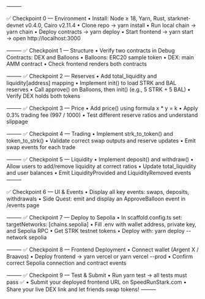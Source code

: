 ⸻

✅ Checkpoint 0 — Environment
	•	Install: Node ≥ 18, Yarn, Rust, starknet-devnet v0.4.0, Cairo v2.11.4
	•	Clone repo → yarn install
	•	Run local chain → yarn chain
	•	Deploy contracts → yarn deploy
	•	Start frontend → yarn start → open http://localhost:3000

	
⸻
✅ Checkpoint 1 — Structure
	•	Verify two contracts in Debug Contracts: DEX and Balloons
	•	Balloons: ERC20 sample token
	•	DEX: main AMM contract
	•	Check frontend renders both contracts

	

⸻
✅ Checkpoint 2 — Reserves
	•	Add total_liquidity and liquidity[address] mapping
	•	Implement init() to load STRK and BAL reserves
	•	Call approve() on Balloons, then init() (e.g., 5 STRK + 5 BAL)
	•	Verify DEX holds both tokens

	
⸻
✅ Checkpoint 3 — Price
	•	Add price() using formula x * y = k
	•	Apply 0.3% trading fee (997 / 1000)
	•	Test different reserve ratios and understand slippage

	
⸻
✅ Checkpoint 4 — Trading
	•	Implement strk_to_token() and token_to_strk()
	•	Validate correct swap outputs and reserve updates
	•	Emit swap events for each trade

	
⸻
✅ Checkpoint 5 — Liquidity
	•	Implement deposit() and withdraw()
	•	Allow users to add/remove liquidity at correct ratios
	•	Update total_liquidity and user balances
	•	Emit LiquidityProvided and LiquidityRemoved events
⸻

✅ Checkpoint 6 — UI & Events
	•	Display all key events: swaps, deposits, withdrawals
	•	Side Quest: emit and display an ApproveBalloon event in /events page

	
⸻
✅ Checkpoint 7 — Deploy to Sepolia
	•	In scaffold.config.ts set: targetNetworks: [chains.sepolia]
	•	Fill .env with wallet address, private key, and Sepolia RPC
	•	Get STRK testnet tokens
	•	Deploy with: yarn deploy --network sepolia

	
⸻
✅ Checkpoint 8 — Frontend Deployment
	•	Connect wallet (Argent X / Braavos)
	•	Deploy frontend → yarn vercel or yarn vercel --prod
	•	Confirm correct Sepolia connection and contract events

	
⸻
✅ Checkpoint 9 — Test & Submit
	•	Run yarn test → all tests must pass ✅
	•	Submit your deployed frontend URL on SpeedRunStark.com
	•	Share your live DEX link and let friends swap tokens! 
⸻


